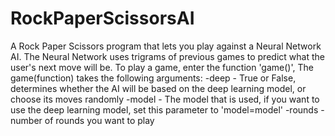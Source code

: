 # RockPaperScissorsAI
A Rock Paper Scissors program that lets you play against a Neural Network AI.
The Neural Network uses trigrams of previous games to predict what the user's next move will be. 
To play a game, enter the function 'game()', 
The game(function) takes the following arguments: 
-deep - True or False, determines whether the AI will be based on the deep learning model, or choose its moves randomly 
-model - The model that is used, if you want to use the deep learning model, set this parameter to 'model=model' 
-rounds - number of rounds you want to play
